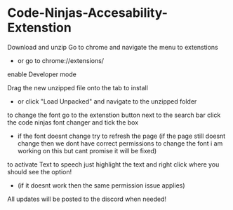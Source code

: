 # Code-Ninjas-Accesability-Extenstion

Download and unzip
Go to chrome and navigate the menu to extenstions
 - or go to chrome://extensions/

enable Developer mode

Drag the new unzipped file onto the tab to install
- or click "Load Unpacked" and navigate to the unzipped folder

to change the font go to the extenstion button next to the search bar click the code ninjas font changer and tick the box
- if the font doesnt change try to refresh the page (if the page still doesnt change then we dont have correct permissions to change the font i am working on this but cant promise it will be fixed)

to activate Text to speech just highlight the text and right click where you should see the option!
- (if it doesnt work then the same permission issue applies)


All updates will be posted to the discord when needed!

